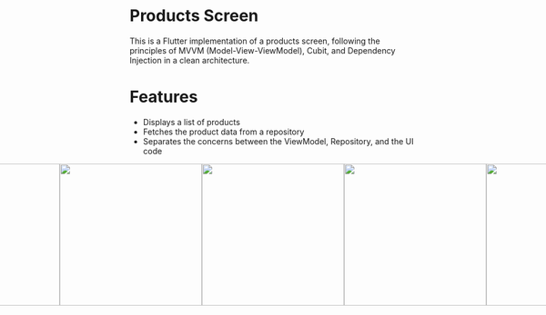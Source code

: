 # Products Screen
This is a Flutter implementation of a products screen, following the principles of MVVM (Model-View-ViewModel), Cubit, and Dependency Injection in a clean architecture.

# Features
- Displays a list of products
- Fetches the product data from a repository
- Separates the concerns between the ViewModel, Repository, and the UI code


<div style="display: flex; justify-content: center;">
  
  <img src="https://github.com/user-attachments/assets/fd9c3e45-5a2e-4ed5-a050-b4a088afabd2" width="250" />
  <img src="https://github.com/user-attachments/assets/c6e942cb-de43-43a4-ac8e-2b47ea32b75e" width="250" />
  <img src="https://github.com/user-attachments/assets/12a36876-19ee-424a-8fef-edd7170a6a4c" width="250" />
  <img src="https://github.com/user-attachments/assets/a08477a5-9f6c-46f7-806a-e9a7c6126674" width="250" />
  <img src="https://github.com/user-attachments/assets/f8c81952-a0ca-4cfa-bee1-92de8a0b92df" width="250" />
  
</div>
